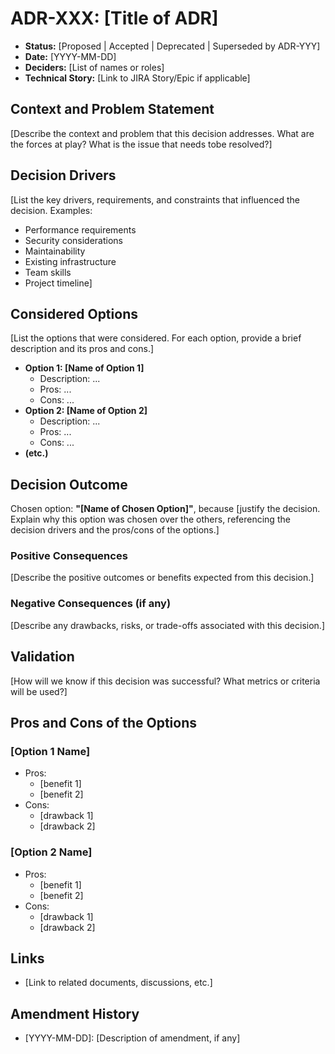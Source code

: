 # ADR-XXX: [Title of ADR]

*   **Status:** [Proposed | Accepted | Deprecated | Superseded by ADR-YYY]
*   **Date:** [YYYY-MM-DD]
*   **Deciders:** [List of names or roles]
*   **Technical Story:** [Link to JIRA Story/Epic if applicable]

## Context and Problem Statement

[Describe the context and problem that this decision addresses. What are the forces at play? What is the issue that needs tobe resolved?]

## Decision Drivers

[List the key drivers, requirements, and constraints that influenced the decision. Examples:
*   Performance requirements
*   Security considerations
*   Maintainability
*   Existing infrastructure
*   Team skills
*   Project timeline]

## Considered Options

[List the options that were considered. For each option, provide a brief description and its pros and cons.]

*   **Option 1: [Name of Option 1]**
    *   Description: ...
    *   Pros: ...
    *   Cons: ...
*   **Option 2: [Name of Option 2]**
    *   Description: ...
    *   Pros: ...
    *   Cons: ...
*   **(etc.)**

## Decision Outcome

Chosen option: **"[Name of Chosen Option]"**, because [justify the decision. Explain why this option was chosen over the others, referencing the decision drivers and the pros/cons of the options.]

### Positive Consequences

[Describe the positive outcomes or benefits expected from this decision.]

### Negative Consequences (if any)

[Describe any drawbacks, risks, or trade-offs associated with this decision.]

## Validation

[How will we know if this decision was successful? What metrics or criteria will be used?]

## Pros and Cons of the Options

### [Option 1 Name]

*   Pros:
    *   [benefit 1]
    *   [benefit 2]
*   Cons:
    *   [drawback 1]
    *   [drawback 2]

### [Option 2 Name]

*   Pros:
    *   [benefit 1]
    *   [benefit 2]
*   Cons:
    *   [drawback 1]
    *   [drawback 2]

## Links

*   [Link to related documents, discussions, etc.]

## Amendment History

*   [YYYY-MM-DD]: [Description of amendment, if any]